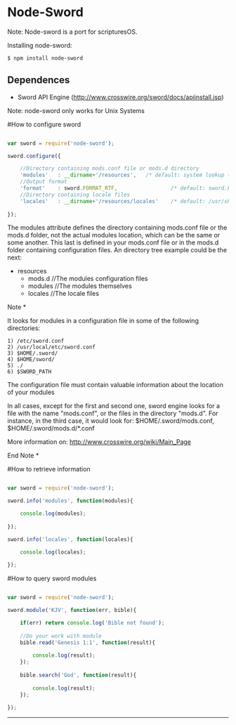 Node-Sword
======================

Note: Node-sword is a port for scripturesOS.

Installing node-sword:

```sh
$ npm install node-sword
```

## Dependences

- Sword API Engine (http://www.crosswire.org/sword/docs/apiinstall.jsp)

Note: node-sword only works for Unix Systems 

#How to configure sword

```js

var sword = require('node-sword');

sword.configure({

    //Directory containing mods.conf file or mods.d directory
    'modules'   : __dirname+'/resources',   /* default: system lookup (See note * below) */
    //Output format
    'format'    : sword.FORMAT_RTF,                 /* default: sword.FORMAT_PLAIN */
    //Directory containing locale files
    'locales'   : __dirname+'/resources/locales'    /* default: /usr/share/sword/locales.d */
    
});

```
The modules attribute defines the directory containing mods.conf file or the mods.d folder, not the actual modules location, which can be the same or some another. This last is defined in your mods.conf file or in the mods.d folder containing configuration files. An directory tree example could be the next:

- resources
    - mods.d  //The modules configuration files
    - modules //The modules themselves
    - locales //The locale files

Note *
 
It looks for modules in a configuration file in some of the following directories:

    1) /etc/sword.conf
    2) /usr/local/etc/sword.conf
    3) $HOME/.sword/
    4) $HOME/sword/
    5) ./
    6) $SWORD_PATH

The configuration file must contain valuable information about the location of your modules

In all cases, except for the first and second one, sword engine looks for a file with the name "mods.conf", or the files in the directory "mods.d". For instance, in the third case, it would look for: $HOME/.sword/mods.conf, $HOME/.sword/mods.d/*.conf

More information on: http://www.crosswire.org/wiki/Main_Page
    
End Note *

#How to retrieve information


```js

var sword = require('node-sword');

sword.info('modules', function(modules){

    console.log(modules);
    
});

sword.info('locales', function(locales){

    console.log(locales);
    
});

```

#How to query sword modules


```js

var sword = require('node-sword');

sword.module('KJV', function(err, bible){

    if(err) return console.log('Bible not found');
    
    //Do your work with module
    bible.read('Genesis 1:1', function(result){
    
        console.log(result);
    });
    
    bible.search('God', function(result){
    
        console.log(result);
    });
    
});

```

----------------------------------------------------
